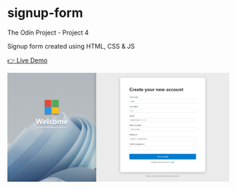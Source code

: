 # signup-form

The Odin Project - Project 4

Signup form created using HTML, CSS &amp; JS

[👉 Live Demo](https://mocchu.github.io/signup-form/)

<img src="img/sc.png" width="825" />

